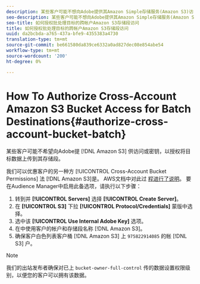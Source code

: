 ```yaml
---
description: 某些客户可能不想向Adobe提供其Amazon Simple存储服务(Amazon S3)访问或密钥，以授权将目标数据上传到其存储段。
seo-description: 某些客户可能不想向Adobe提供其Amazon Simple存储服务(Amazon S3)访问或密钥，以授权将目标数据上传到其存储段。
seo-title: 如何授权批处理目标的跨帐户Amazon S3存储段访问
title: 如何授权批处理目标的跨帐户Amazon S3存储段访问
uuid: da2bcbda-a765-437a-bfe9-4355383a4730
translation-type: tm+mt
source-git-commit: be661580da839ce6332a0ad827dec08e854abe54
workflow-type: tm+mt
source-wordcount: '200'
ht-degree: 0%

---
```



# How To Authorize Cross-Account Amazon S3 Bucket Access for Batch Destinations{#authorize-cross-account-bucket-batch}

某些客户可能不希望向Adobe提 [!DNL Amazon S3] 供访问或密钥，以授权将目标数据上传到其存储段。

我们可以优惠客户的另一种方 [!UICONTROL Cross-Account Bucket Permissions] 法 [!DNL Amazon S3]是。 AWS文档中对此过 [程进行了说明](https://docs.aws.amazon.com/AmazonS3/latest/dev/example-walkthroughs-managing-access-example2.html)。 要在Audience Manager中启用此备选项，请执行以下步骤：

1. 转到并 **[!UICONTROL Servers]** 选择 **[!UICONTROL Create Server]**。
1. 在 **[!UICONTROL S3]** 下拉 **[!UICONTROL Protocol/Credentials]** 蒙版中选择。
1. 选中该 **[!UICONTROL Use Internal Adobe Key]** 选项。
1. 在中使用客户的帐户和存储段名称 [!DNL Amazon S3]。
1. 确保客户白色列表客户桶 [!DNL Amazon S3] 上 `975822914085` 的帐 [!DNL S3] 户。

>[!NOTE]
>
>我们的出站发布者确保对已上 `bucket-owner-full-control` 传的数据设置权限级别，以便您的客户可以拥有该数据。
